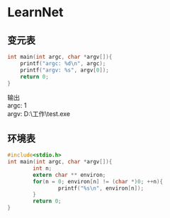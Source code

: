 # LearnNet
## 变元表
``` C
int main(int argc, char *argv[]){
	printf("argc: %d\n", argc);
	printf("argv: %s", argv[0]);
	return 0;
}
```
输出  
argc: 1  
argv: D:\工作\test.exe  

## 环境表
``` C
#include<stdio.h>
int main(int argc, char *argv[]){
        int n;
        extern char ** environ;
        for(n = 0; environ[n] != (char *)0; ++n){
                printf("%s\n", environ[n]);
        }
        return 0;
}
```
